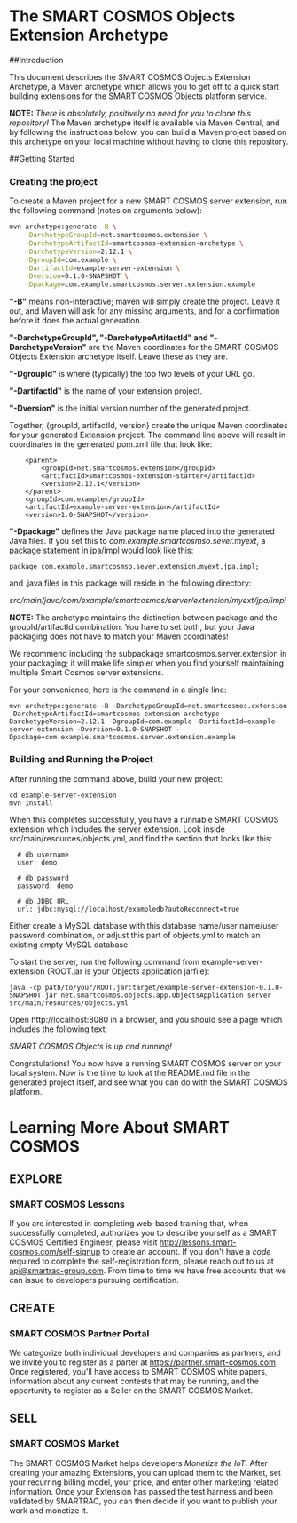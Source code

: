 
# The SMART COSMOS Objects Extension Archetype

##Introduction

This document describes the SMART COSMOS Objects Extension Archetype, a Maven archetype which allows you to get off to
a quick start building extensions for the SMART COSMOS Objects platform service.

**NOTE:** *There is absolutely, positively no need for you to clone this repository!* The Maven archetype itself is
available via Maven Central, and by following the instructions below, you can build a Maven project based on this
archetype on your local machine without having to clone this repository.

##Getting Started

### Creating the project

To create a Maven project for a new SMART COSMOS server extension, run the following command (notes on arguments below):

```bash
mvn archetype:generate -B \
    -DarchetypeGroupId=net.smartcosmos.extension \
    -DarchetypeArtifactId=smartcosmos-extension-archetype \
    -DarchetypeVersion=2.12.1 \
    -DgroupId=com.example \
    -DartifactId=example-server-extension \
    -Dversion=0.1.0-SNAPSHOT \
    -Dpackage=com.example.smartcosmos.server.extension.example
```

**"-B"** means non-interactive; maven will simply create the project. Leave it out, and Maven will ask for any missing
arguments, and for a confirmation before it does the actual generation.

**"-DarchetypeGroupId", "-DarchetypeArtifactId" and "-DarchetypeVersion"**  are the Maven coordinates for the SMART COSMOS
Objects Extension archetype itself. Leave these as they are.

**"-DgroupId"** is where (typically) the top two levels of your URL go.

**"-DartifactId"** is the name of your extension project.

**"-Dversion"** is the initial version number of the generated project.

Together, {groupId, artifactId, version} create the unique Maven coordinates for your generated Extension project.
The command line above will result in coordinates in the generated pom.xml file that look like:

```
    <parent>
        <groupId>net.smartcosmos.extension</groupId>
        <artifactId>smartcosmos-extension-starter</artifactId>
        <version>2.12.1</version>
    </parent>
    <groupId>com.example</groupId>
    <artifactId>example-server-extension</artifactId>
    <version>1.0-SNAPSHOT</version>
```

**"-Dpackage"** defines the Java package name placed into the generated Java files. If you set this to
*com.example.smartcosmso.sever.myext*, a package statement in jpa/impl would look like this:


```
package com.example.smartcosmso.sever.extension.myext.jpa.impl;
```

and .java files in this package will reside in the following directory:

*src/main/java/com/example/smartcosmos/server/extension/myext/jpa/impl*

**NOTE:** The archetype maintains the distinction between package and the groupId/artifactId combination. You have to
set both, but your Java packaging does not have to match your Maven coordinates!

We recommend including the subpackage smartcosmos.server.extension in your packaging; it will make life simpler when
you find yourself maintaining multiple Smart Cosmos server extensions.

For your convenience, here is the command in a single line:

```
mvn archetype:generate -B -DarchetypeGroupId=net.smartcosmos.extension -DarchetypeArtifactId=smartcosmos-extension-archetype -DarchetypeVersion=2.12.1 -DgroupId=com.example -DartifactId=example-server-extension -Dversion=0.1.0-SNAPSHOT -Dpackage=com.example.smartcosmos.server.extension.example
```

### Building and Running the Project

After running the command above, build your new project:

```
cd example-server-extension
mvn install
```

When this completes successfully, you have a runnable SMART COSMOS extension which includes the server extension.
Look inside src/main/resources/objects.yml, and find the section that looks like this:

```
  # db username
  user: demo

  # db password
  password: demo

  # db JDBC URL
  url: jdbc:mysql://localhost/exampledb?autoReconnect=true

```

Either create a MySQL database with this database name/user name/user password combination, or adjust this part of
objects.yml to match an existing empty MySQL database.


To start the server, run the following command from example-server-extension (ROOT.jar is your Objects application jarfile):

```
java -cp path/to/your/ROOT.jar:target/example-server-extension-0.1.0-SNAPSHOT.jar net.smartcosmos.objects.app.ObjectsApplication server src/main/resources/objects.yml
```

Open http://localhost:8080 in a browser, and you should see a page which includes the following text:

*SMART COSMOS Objects is up and running!*

Congratulations! You now have a running SMART COSMOS server on your local system. Now is the time to look at the
README.md file in the generated project itself, and see what you can do with the SMART COSMOS platform.

# Learning More About SMART COSMOS

## EXPLORE
### SMART COSMOS Lessons
If you are interested in completing web-based training that, when successfully completed, authorizes you to describe
yourself as a SMART COSMOS Certified Engineer, please visit http://lessons.smart-cosmos.com/self-signup to create
an account. If you don't have a *code* required to complete the self-registration form, please reach out to us at
api@smartrac-group.com. From time to time we have free accounts that we can issue to developers pursuing certification.

## CREATE
### SMART COSMOS Partner Portal
We categorize both individual developers and companies as partners, and we invite you to register as a parter at
https://partner.smart-cosmos.com. Once registered, you'll have access to SMART COSMOS white papers, information about
any current contests that may be running, and the opportunity to register as a Seller on the SMART COSMOS Market.

## SELL
### SMART COSMOS Market
The SMART COSMOS Market helps developers *Monetize the IoT*. After creating your amazing Extensions, you can upload
them to the Market, set your recurring billing model, your price, and enter other marketing related information. Once
your Extension has passed the test harness and been validated by SMARTRAC, you can then decide if you want to publish
your work and monetize it.
